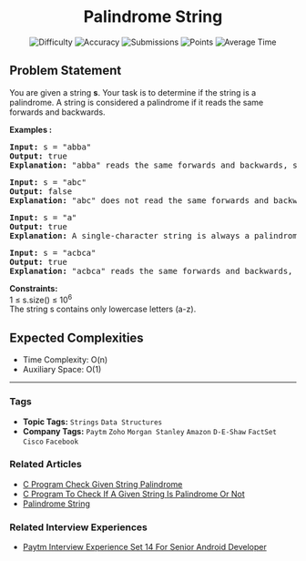 <h1 align="center">Palindrome String</h1>

<p align="center">
  <img alt="Difficulty" title="Difficulty" src="https://custom-icon-badges.demolab.com/badge/Difficulty: Easy-1F222E?style=for-the-badge&logoColor=white&logo=fire"/>
  <img alt="Accuracy" title="Accuracy" src="https://custom-icon-badges.demolab.com/badge/Accuracy: 51.21%25-1F222E?style=for-the-badge&logoColor=white&logo=target"/>
  <img alt="Submissions" title="Submissions" src="https://custom-icon-badges.demolab.com/badge/Submissions: 409K+-1F222E?style=for-the-badge&logoColor=white&logo=repo"/>
  <img alt="Points" title="Points" src="https://custom-icon-badges.demolab.com/badge/Points: 2-1F222E?style=for-the-badge&logoColor=white&logo=award"/>
  <img alt="Average Time" title="Average Time" src="https://custom-icon-badges.demolab.com/badge/Average%20Time: N/A-1F222E?style=for-the-badge&logoColor=white&logo=clock"/>
</p>

## Problem Statement

You are given a string <b>s</b>. Your task is to determine if the string is a palindrome. A string is considered a palindrome if it reads the same forwards and backwards.

<b>Examples :</b>

<pre><b>Input: </b>s = "abba"
<b>Output: </b>true
<b>Explanation: </b>"abba" reads the same forwards and backwards, so it is a palindrome.</pre>

<pre><b>Input:</b> s = "abc" 
<b>Output:</b> false
<b>Explanation: </b>"abc" does not read the same forwards and backwards, so it is not a palindrome.</pre>

<pre><b>Input: </b>s = "a"
<b>Output: </b>true
<b>Explanation: </b>A single-character string is always a palindrome.<br></pre>

<pre><b>Input: </b>s = "acbca"<br><b>Output: </b>true
<b>Explanation: </b>"acbca" reads the same forwards and backwards, so it is a palindrome.</pre>

<b>Constraints:</b><br>1 ≤ s.size() ≤ 10<sup>6</sup><br>The string s contains only lowercase letters (a-z).

## Expected Complexities
- Time Complexity: O(n)
- Auxiliary Space: O(1)

<hr>

### Tags
- **Topic Tags:** `Strings` `Data Structures`
- **Company Tags:** `Paytm` `Zoho` `Morgan Stanley` `Amazon` `D-E-Shaw` `FactSet` `Cisco` `Facebook`

### Related Articles
- [C Program Check Given String Palindrome](https://www.geeksforgeeks.org/c-program-check-given-string-palindrome/)
- [C Program To Check If A Given String Is Palindrome Or Not](https://www.geeksforgeeks.org/c-program-to-check-if-a-given-string-is-palindrome-or-not/)
- [Palindrome String](https://www.geeksforgeeks.org/palindrome-string/)

### Related Interview Experiences
- [Paytm Interview Experience Set 14 For Senior Android Developer](https://www.geeksforgeeks.org/paytm-interview-experience-set-14-for-senior-android-developer/)
